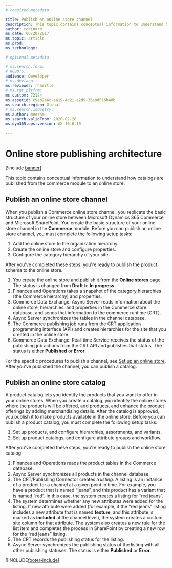 ```yaml
---
# required metadata

title: Publish an online store channel
description: This topic contains conceptual information to understand how catalogs are published from the commerce module to an online store.
author: robinarh
ms.date: 06/20/2017
ms.topic: article
ms.prod: 
ms.technology: 

# optional metadata

# ms.search.form: 
# ROBOTS: 
audience: Developer
# ms.devlang: 
ms.reviewer: rhaertle
# ms.tgt_pltfrm: 
ms.custom: 72124
ms.assetid: c9ab2a6c-ea19-4c21-a2d9-35a8d516b48b
ms.search.region: Global
# ms.search.industry: 
ms.author: meeram
ms.search.validFrom: 2020-02-28
ms.dyn365.ops.version: AX 10.0.10

---
```


# Online store publishing architecture

[!include [banner](../includes/banner.md)]

This topic contains conceptual information to understand how catalogs are published from the commerce module to an online store.

## Publish an online store channel

When you publish a Commerce online store channel, you replicate the basic structure of your online store between Microsoft Dynamics 365 Commerce and Microsoft SharePoint. You create the basic structure of your online store channel in the **Commerce** module. Before you can publish an online store channel, you must complete the following setup tasks:

1. Add the online store to the organization hierarchy.
2. Create the online store and configure properties.
3. Configure the category hierarchy of your site.

After you've completed these steps, you're ready to publish the product schema to the online store.

1. You create the online store and publish it from the **Online stores** page. The status is changed from **Draft** to **In progress**.
2. Finances and Operations takes a snapshot of the category hierarchies (the Commerce hierarchy) and properties.
3. Commerce Data Exchange: Async Server reads information about the online store, hierarchies, and properties in the Commerce store database, and sends that information to the commerce runtime (CRT).
4. Async Server synchronizes the tables in the channel database.
5. The Commerce publishing job runs from the CRT application programming interface (API) and creates hierarchies for the site that you created in the online store.
6. Commerce Data Exchange: Real-time Service receives the status of the publishing job actions from the CRT API and publishes that status. The status is either **Published** or **Error**.

For the specific procedures to publish a channel, see [Set up an online store](/dynamicsax-2012/appuser-itpro/set-up-an-online-store). After you've published the channel, you can publish a catalog.

## Publish an online store catalog

A product catalog lets you identify the products that you want to offer in your online stores. When you create a catalog, you identify the online stores where the products will be offered, add products, and enhance the product offerings by adding merchandising details. After the catalog is approved, you publish it to make products available in the online store. Before you can publish a product catalog, you must complete the following setup tasks:

1. Set up products, and configure hierarchies, assortments, and variants.
2. Set up product catalogs, and configure attribute groups and workflow.

After you've completed these steps, you're ready to publish the online store catalog.

1. Finances and Operations reads the product tables in the Commerce database.
2. Async Server synchronizes all products in the channel database.
3. The CRT/Publishing Connector creates a *listing*. A listing is an instance of a product for a channel at a given point in time. For example, you have a product that is named “jeans”, and this product has a variant that is named “red”. In this case, the system creates a listing for “red jeans”.
4. The system determines whether any new attributes were added for the listing. If new attribute were added (for example, if the “red jeans” listing includes a new attribute that is named **texture**, and this attribute is marked as **Included** at the channel level), the system creates a custom site column for that attribute. The system also creates a new rule for the list item and completes the process in SharePoint by creating a new row for the “red jeans” listing.
5. The CRT records the publishing status for the listing.
6. Async Server synchronizes the publishing status of the listing with all other publishing statuses. The status is either **Published** or **Error**.

[!INCLUDE[footer-include](../../includes/footer-banner.md)]
